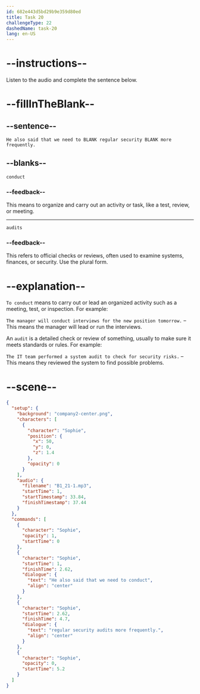```yaml
---
id: 682e443d5bd29b9e359d80ed
title: Task 20
challengeType: 22
dashedName: task-20
lang: en-US
---
```


<!-- (Audio) Sophie: He also said that we need to conduct regular security audits more frequently. -->

# --instructions--

Listen to the audio and complete the sentence below.

# --fillInTheBlank--

## --sentence--

`He also said that we need to BLANK regular security BLANK more frequently.`

## --blanks--

`conduct`

### --feedback--

This means to organize and carry out an activity or task, like a test, review, or meeting.

---

`audits`

### --feedback--

This refers to official checks or reviews, often used to examine systems, finances, or security. Use the plural form.

# --explanation--

`To conduct` means to carry out or lead an organized activity such as a meeting, test, or inspection. For example:

`The manager will conduct interviews for the new position tomorrow.` – This means the manager will lead or run the interviews.

An `audit` is a detailed check or review of something, usually to make sure it meets standards or rules. For example:

`The IT team performed a system audit to check for security risks.` – This means they reviewed the system to find possible problems.

# --scene--

```json
{
  "setup": {
    "background": "company2-center.png",
    "characters": [
      {
        "character": "Sophie",
        "position": {
          "x": 50,
          "y": 0,
          "z": 1.4
        },
        "opacity": 0
      }
    ],
    "audio": {
      "filename": "B1_21-1.mp3",
      "startTime": 1,
      "startTimestamp": 33.84,
      "finishTimestamp": 37.44
    }
  },
  "commands": [
    {
      "character": "Sophie",
      "opacity": 1,
      "startTime": 0
    },
    {
      "character": "Sophie",
      "startTime": 1,
      "finishTime": 2.62,
      "dialogue": {
        "text": "He also said that we need to conduct",
        "align": "center"
      }
    },
    {
      "character": "Sophie",
      "startTime": 2.62,
      "finishTime": 4.7,
      "dialogue": {
        "text": "regular security audits more frequently.",
        "align": "center"
      }
    },
    {
      "character": "Sophie",
      "opacity": 0,
      "startTime": 5.2
    }
  ]
}
```
